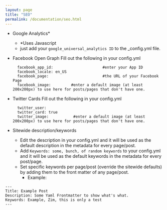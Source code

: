 ```yaml
---
layout: page
title: "SEO"
permalink: /documentation/seo.html
--- 
```

 
* Google Analytics*
  * *Uses Javascript
  * just add your `google_universal_analytics ID` to the _config.yml file.
* Facebook Open Graph
  Fill out the following in your config.yml

  ```
    facebook_app_id:                      #enter your App ID
    facebook_locale: en_US
    facebook_page:                        #the URL of your Facebook Page
    facebook_image:			#enter a default image (at least 200x200px) to use here for posts/pages that don't have one.	
  ```

* Twitter Cards
  Fill out the following in your config.yml

  ```
    twitter_user: 
    twitter_card: true
    twitter_image: 			 #enter a default image (at least 200x200px) to use here for posts/pages that don't have one.
  ```

* Sitewide description/keywords
  * Edit the description in your config.yml and it will be used as the default description in the metadata for every page/post.
  * Add `Keywords: some, bunch, of random keywords` to your config.yml and it will be used as the default keywords in the metadata for every post/page.
  * Set specific keywords per page/post (override the sitewide defaults) by adding them to the front matter of any page/post.
    * Example:

```
---
Title: Example Post
Description: Some Yaml Frontmatter to show what's what.
Keywords: Example, Zim, this is only a test
---
```